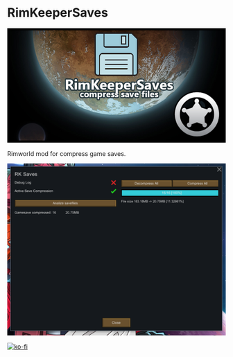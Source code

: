 # RimKeeperSaves
![](About/preview.png?raw=true)  

Rimworld mod for compress game saves.

![](About/preview1.png?raw=true)  

[![ko-fi](https://ko-fi.com/img/githubbutton_sm.svg)](https://ko-fi.com/G2G6XXIEZ)
